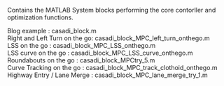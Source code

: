Contains the MATLAB System blocks performing the core contorller and optimization functions.

Blog example : casadi_block.m <br>
Right and Left Turn on the go: casadi_block_MPC_left_turn_onthego.m <br>
LSS on the go : casadi_block_MPC_LSS_onthego.m <br>
LSS curve on the go : casadi_block_MPC_LSS_curve_onthego.m <br>
Roundabouts on the go : casadi_block_MPCtry_5.m <br>
Curve Tracking on the go : casadi_block_MPC_track_clothoid_onthego.m <br> 
Highway Entry / Lane Merge : casadi_block_MPC_lane_merge_try_1.m <br>

